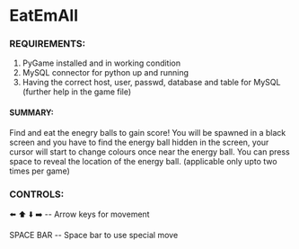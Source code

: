 # EatEmAll

### REQUIREMENTS: 
1. PyGame installed and in working condition
2. MySQL connector for python up and running 
3. Having the correct host, user, passwd, database and table for MySQL (further help in the game file) 

#### SUMMARY: 
Find and eat the enegry balls to gain score! 
You will be spawned in a black screen and you have to find the 
energy ball hidden in the screen, your cursor will 
start to change colours once near the energy ball. 
You can press space to reveal the location of the 
energy ball. (applicable only upto two times per game) 

### CONTROLS: 
⬅️ ⬆️ ⬇️ ➡️ -- Arrow keys for movement 

SPACE BAR -- Space bar to use special move 
